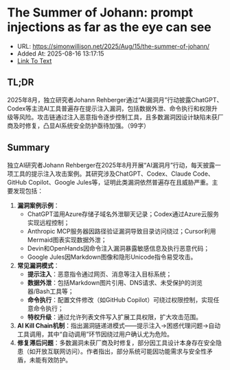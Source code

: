 # The Summer of Johann: prompt injections as far as the eye can see
- URL: https://simonwillison.net/2025/Aug/15/the-summer-of-johann/
- Added At: 2025-08-16 13:17:15
- [Link To Text](2025-08-16-the-summer-of-johann-prompt-injections-as-far-as-the-eye-can-see_raw.md)

## TL;DR


2025年8月，独立研究者Johann Rehberger通过“AI漏洞月”行动披露ChatGPT、Codex等主流AI工具普遍存在提示注入漏洞，包括数据外泄、命令执行和权限升级等风险。攻击链通过注入恶意指令逐步控制工具，且多数漏洞因设计缺陷未获厂商及时修复，凸显AI系统安全防护亟待加强。（99字）

## Summary


独立AI研究者Johann Rehberger在2025年8月开展“AI漏洞月”行动，每天披露一项工具的提示注入攻击案例。其研究涉及ChatGPT、Codex、Claude Code、GitHub Copilot、Google Jules等，证明此类漏洞依然普遍存在且威胁严重。主要发现包括：  
1. **漏洞案例示例**：  
   * ChatGPT滥用Azure存储子域名外泄聊天记录；Codex通过Azure云服务实现远程控制；  
   * Anthropic MCP服务器因路径验证漏洞导致目录访问绕过；Cursor利用Mermaid图表实现数据外泄；  
   * Devin和OpenHands因命令注入漏洞暴露敏感信息及执行恶意代码；  
   * Google Jules因Markdown图像和隐形Unicode指令易受攻击。  
2. **常见漏洞模式**：  
   - **提示注入**：恶意指令通过网页、消息等注入目标系统；  
   - **数据外泄**：包括Markdown图片引用、DNS请求、未受保护的浏览器/Bash工具等；  
   - **命令执行**：配置文件修改（如GitHub Copilot）可绕过权限控制，实现任意命令执行；  
   - **特权升级**：通过允许列表文件写入扩展工具权限，扩大攻击范围。  
3. **AI Kill Chain机制**：指出漏洞链递进模式——提示注入→困惑代理问题→自动工具调用，其中“自动调用”环节因绕过用户确认尤为危险。  
4. **修复滞后问题**：多数漏洞未获厂商及时修复，部分因工具设计本身存在安全隐患（如开放互联网访问）。作者指出，部分系统可能因功能需求与安全性矛盾，未能有效防护。
